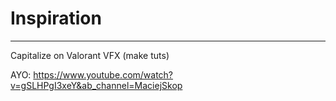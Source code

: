 # Inspiration
---
Capitalize on Valorant VFX (make tuts)

AYO: https://www.youtube.com/watch?v=gSLHPgI3xeY&ab_channel=MaciejSkop
